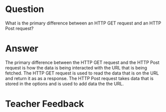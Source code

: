 # Question

What is the primary difference between an HTTP GET request and an HTTP Post request?

# Answer

The primary difference between the HTTP GET request and the HTTP Post request is how the data is being interacted with the URL that is being fetched. The HTTP GET request is used to read the data that is on the URL and return it as as a response. The HTTP Post request takes data that is stored in the options and is used to add data the the URL.

# Teacher Feedback
